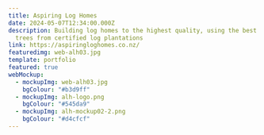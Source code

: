 ```yaml
---
title: Aspiring Log Homes
date: 2024-05-07T12:34:00.000Z
description: Building log homes to the highest quality, using the best quality
  trees from certified log plantations
link: https://aspiringloghomes.co.nz/
featuredimg: web-alh03.jpg
template: portfolio
featured: true
webMockup:
  - mockupImg: web-alh03.jpg
    bgColour: "#b3d9ff"
  - mockupImg: alh-logo.png
    bgColour: "#545da9"
  - mockupImg: alh-mockup02-2.png
    bgColour: "#d4cfcf"
---
```

